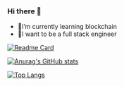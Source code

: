### Hi there 👋

- 🌱I’m currently learning blockchain
- 🔭I want to be a full stack engineer
<!--
**Josephucas/Josephucas** is a ✨ _special_ ✨ repository because its `README.md` (this file) appears on your GitHub profile.

Here are some ideas to get you started:

- 🔭 I’m currently working on ...
- 🌱 I’m currently learning ...
- 👯 I’m looking to collaborate on ...
- 🤔 I’m looking for help with ...
- 💬 Ask me about ...
- 📫 How to reach me: ...
- 😄 Pronouns: ...
- ⚡ Fun fact: ...
-->
[![Readme Card](https://github-readme-stats.vercel.app/api/pin/?username=Josephucas&repo=Leetcode-go)](https://github.com/Josephucas/Leetcode-go)


[![Anurag's GitHub stats](https://github-readme-stats.vercel.app/api?username=Josephucas&count_private=true&show_icons=true)](https://github.com/anuraghazra/github-readme-stats)


[![Top Langs](https://github-readme-stats.vercel.app/api/top-langs/?username=Josephucas&layout=compact&count_private=true)](https://github.com/anuraghazra/github-readme-stats)
